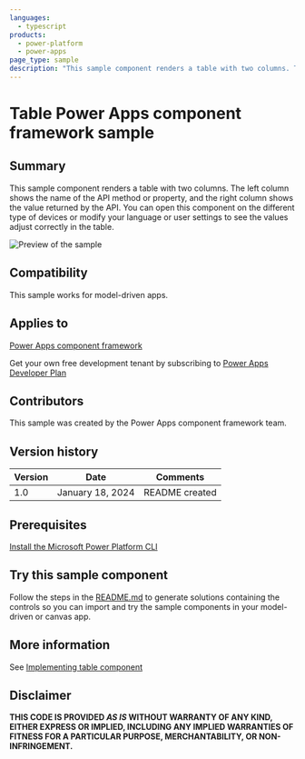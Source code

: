 ```yaml
---
languages:
  - typescript
products:
  - power-platform
  - power-apps
page_type: sample
description: "This sample component renders a table with two columns. The left column shows the name of the API method or property, and the right column shows the value returned by the API. You can open this component on the different type of devices or modify your language or user settings to see the values adjust correctly in the table."
---
```


# Table Power Apps component framework sample

## Summary

This sample component renders a table with two columns. The left column shows the name of the API method or property, and the right column shows the value returned by the API. You can open this component on the different type of devices or modify your language or user settings to see the values adjust correctly in the table.

![Preview of the sample](https://learn.microsoft.com/power-apps/developer/component-framework/media/table-control.png)

## Compatibility

This sample works for model-driven apps.

## Applies to

[Power Apps component framework](https://learn.microsoft.com/power-apps/developer/component-framework/overview)

Get your own free development tenant by subscribing to [Power Apps Developer Plan](https://learn.microsoft.com/power-platform/developer/plan)

## Contributors

This sample was created by the Power Apps component framework team.

## Version history

| Version | Date             | Comments       |
| ------- | ---------------- | -------------- |
| 1.0     | January 18, 2024 | README created |

## Prerequisites

[Install the Microsoft Power Platform CLI](https://learn.microsoft.com/power-platform/developer/cli/introduction)

## Try this sample component

Follow the steps in the [README.md](../README.md) to generate solutions containing the controls so you can import and try the sample components in your model-driven or canvas app.

## More information

See [Implementing table component](https://learn.microsoft.com/power-apps/developer/component-framework/sample-controls/table-control)

## Disclaimer

**THIS CODE IS PROVIDED _AS IS_ WITHOUT WARRANTY OF ANY KIND, EITHER EXPRESS OR IMPLIED, INCLUDING ANY IMPLIED WARRANTIES OF FITNESS FOR A PARTICULAR PURPOSE, MERCHANTABILITY, OR NON-INFRINGEMENT.**
